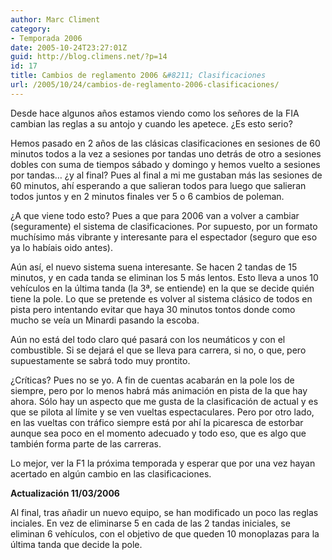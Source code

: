 ```yaml
---
author: Marc Climent
category:
- Temporada 2006
date: 2005-10-24T23:27:01Z
guid: http://blog.climens.net/?p=14
id: 17
title: Cambios de reglamento 2006 &#8211; Clasificaciones
url: /2005/10/24/cambios-de-reglamento-2006-clasificaciones/
---
```


Desde hace algunos años estamos viendo como los señores de la FIA cambian las reglas a su antojo y cuando les apetece. ¿Es esto serio?
  
Hemos pasado en 2 años de las clásicas clasificaciones en sesiones de 60 minutos todos a la vez a sesiones por tandas uno detrás de otro a sesiones dobles con suma de tiempos sábado y domingo y hemos vuelto a sesiones por tandas&#8230; ¿y al final? Pues al final a mi me gustaban más las sesiones de 60 minutos, ahí esperando a que salieran todos para luego que salieran todos juntos y en 2 minutos finales ver 5 o 6 cambios de poleman.

¿A que viene todo esto? Pues a que para 2006 van a volver a cambiar (seguramente) el sistema de clasificaciones. Por supuesto, por un formato muchísimo más vibrante y interesante para el espectador (seguro que eso ya lo habíais oido antes).
  
Aún así, el nuevo sistema suena interesante. Se hacen 2 tandas de 15 minutos, y en cada tanda se eliminan los 5 más lentos. Esto lleva a unos 10 vehículos en la última tanda (la 3ª, se entiende) en la que se decide quién tiene la pole. Lo que se pretende es volver al sistema clásico de todos en pista pero intentando evitar que haya 30 minutos tontos donde como mucho se veía un Minardi pasando la escoba.
  
Aún no está del todo claro qué pasará con los neumáticos y con el combustible. Si se dejará el que se lleva para carrera, si no, o que, pero supuestamente se sabrá todo muy prontito.

¿Críticas? Pues no se yo. A fin de cuentas acabarán en la pole los de siempre, pero por lo menos habrá más animación en pista de la que hay ahora. Sólo hay un aspecto que me gusta de la clasificación de actual y es que se pilota al límite y se ven vueltas espectaculares. Pero por otro lado, en las vueltas con tráfico siempre está por ahí la picaresca de estorbar aunque sea poco en el momento adecuado y todo eso, que es algo que también forma parte de las carreras.

Lo mejor, ver la F1 la próxima temporada y esperar que por una vez hayan acertado en algún cambio en las clasificaciones.

**Actualización 11/03/2006**

Al final, tras añadir un nuevo equipo, se han modificado un poco las reglas inciales. En vez de eliminarse 5 en cada de las 2 tandas iniciales, se eliminan 6 vehículos, con el objetivo de que queden 10 monoplazas para la última tanda que decide la pole.